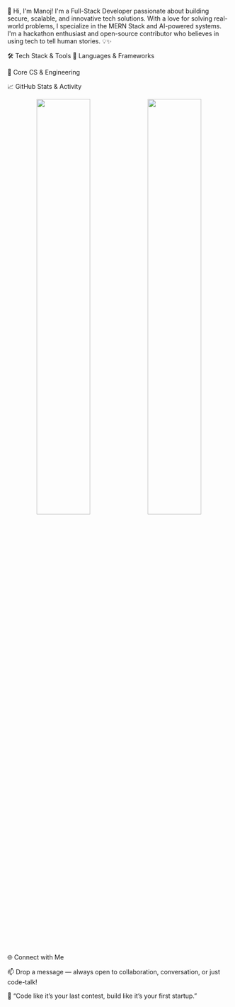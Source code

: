 🚀 Hi, I'm Manoj!
I'm a Full-Stack Developer passionate about building secure, scalable, and innovative tech solutions. With a love for solving real-world problems, I specialize in the MERN Stack and AI-powered systems. I'm a hackathon enthusiast and open-source contributor who believes in using tech to tell human stories. 💡✨

🛠️ Tech Stack & Tools
🔹 Languages & Frameworks







🔹 Core CS & Engineering





📈 GitHub Stats & Activity
<p align="center"> <img src="https://github-readme-stats.vercel.app/api?username=manojrajput2065&show_icons=true&theme=tokyonight" width="49%" /> <img src="https://github-readme-streak-stats.herokuapp.com/?user=manojrajput2065&theme=tokyonight" width="49%" /> </p>
🌐 Connect with Me

📫 Drop a message — always open to collaboration, conversation, or just code-talk!

💬 “Code like it’s your last contest, build like it’s your first startup.”
